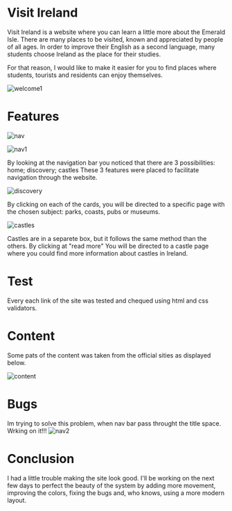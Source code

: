 # Visit Ireland
Visit Ireland is a website where you can learn a little more about the Emerald Isle. There are many places to be visited, known and appreciated by people of all ages.
In order to improve their English as a second language, many students choose Ireland as the place for their studies.

For that reason, I would like to make it easier for you to find places where students, tourists and residents can enjoy themselves.

![welcome1](https://user-images.githubusercontent.com/31260554/215303229-2808243c-6861-4e4e-b487-fec227cd2d5d.jpg)

# Features

![nav](https://user-images.githubusercontent.com/31260554/215305372-e16959e2-e70f-4009-9bb5-79930eb64066.jpg)

![nav1](https://user-images.githubusercontent.com/31260554/215330339-650889ae-118f-490f-91a9-fd953a11eb2e.jpg)

By looking at the navigation bar you noticed that there are 3 possibilities:
home;
discovery;
castles
These 3 features were placed to facilitate navigation through the website.

![discovery](https://user-images.githubusercontent.com/31260554/215305355-4ecf601a-1d01-44da-829e-8af5ae51ad0c.jpg)

By clicking on each of the cards, you will be directed to a specific page with the chosen subject: parks, coasts, pubs or museums.

![castles](https://user-images.githubusercontent.com/31260554/215305448-1942eb3a-c811-449d-af59-9c6115523f65.jpg)

Castles are in a separete box, but it follows the same method than the others. By clicking at "read more" You will be directed to a castle page where you could find more information about castles in Ireland.

# Test


Every each link of the site was tested and chequed using html and css validators.

# Content

Some pats of the content was taken from the official sities as displayed below.

![content](https://user-images.githubusercontent.com/31260554/215330573-b638be3d-da05-47eb-84d1-e7828aeae195.jpg)

# Bugs
Im trying to solve this problem, when nav bar pass throught the title space. Wrking on it!!!
![nav2](https://user-images.githubusercontent.com/31260554/215330365-f6a4c79b-5cc1-46d2-a997-bbb7162eac99.jpg)

# Conclusion

I had a little trouble making the site look good. I'll be working on the next few days to perfect the beauty of the system by adding more movement, improving the colors, fixing the bugs and, who knows, using a more modern layout.
